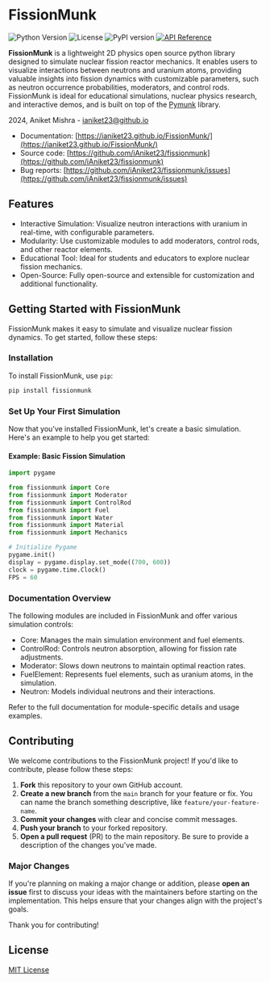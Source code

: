 # FissionMunk

![Python Version](https://img.shields.io/badge/python-3.8%2B-blue)
![License](https://img.shields.io/badge/license-MIT-green)
![PyPI version](https://badge.fury.io/py/fissionmunk.svg)
[![API Reference](https://img.shields.io/badge/API%20Reference-Docs-blue)](https://ianiket23.github.io/FissionMunk/)

**FissionMunk** is a lightweight 2D physics open source python library designed to simulate nuclear fission reactor mechanics. It enables users to visualize interactions between neutrons and uranium atoms, providing valuable insights into fission dynamics with customizable parameters, such as neutron occurrence probabilities, moderators, and control rods. FissionMunk is ideal for educational simulations, nuclear physics research, and interactive demos, and is built on top of the [Pymunk](http://www.pymunk.org/) library.

2024, Aniket Mishra - [ianiket23@github.io](https://ianiket23.github.io/)

- Documentation: [https://ianiket23.github.io/FissionMunk/](https://ianiket23.github.io/FissionMunk/)
- Source code: [https://github.com/iAniket23/fissionmunk](https://github.com/iAniket23/fissionmunk)  
- Bug reports: [https://github.com/iAniket23/fissionmunk/issues](https://github.com/iAniket23/fissionmunk/issues)  

## Features
- Interactive Simulation: Visualize neutron interactions with uranium in real-time, with configurable parameters.
- Modularity: Use customizable modules to add moderators, control rods, and other reactor elements.
- Educational Tool: Ideal for students and educators to explore nuclear fission mechanics.
- Open-Source: Fully open-source and extensible for customization and additional functionality.

## Getting Started with FissionMunk
FissionMunk makes it easy to simulate and visualize nuclear fission dynamics. To get started, follow these steps:

### Installation

To install FissionMunk, use `pip`:
```bash
pip install fissionmunk
```
### Set Up Your First Simulation
Now that you’ve installed FissionMunk, let's create a basic simulation. Here's an example to help you get started:

#### Example: Basic Fission Simulation
```python
import pygame

from fissionmunk import Core
from fissionmunk import Moderator
from fissionmunk import ControlRod
from fissionmunk import Fuel
from fissionmunk import Water
from fissionmunk import Material
from fissionmunk import Mechanics
```
```python
# Initialize Pygame
pygame.init()
display = pygame.display.set_mode((700, 600))
clock = pygame.time.Clock()
FPS = 60
```

### Documentation Overview
The following modules are included in FissionMunk and offer various simulation controls:

- Core: Manages the main simulation environment and fuel elements.
- ControlRod: Controls neutron absorption, allowing for fission rate adjustments.
- Moderator: Slows down neutrons to maintain optimal reaction rates.
- FuelElement: Represents fuel elements, such as uranium atoms, in the simulation.
- Neutron: Models individual neutrons and their interactions.

Refer to the full documentation for module-specific details and usage examples.

## Contributing

We welcome contributions to the FissionMunk project! If you'd like to contribute, please follow these steps:

1. **Fork** this repository to your own GitHub account.
2. **Create a new branch** from the `main` branch for your feature or fix. You can name the branch something descriptive, like `feature/your-feature-name`.
3. **Commit your changes** with clear and concise commit messages.
4. **Push your branch** to your forked repository.
5. **Open a pull request** (PR) to the main repository. Be sure to provide a description of the changes you've made.

### Major Changes
If you're planning on making a major change or addition, please **open an issue** first to discuss your ideas with the maintainers before starting on the implementation. This helps ensure that your changes align with the project's goals.

Thank you for contributing!

## License
[MIT License](LICENSE)

